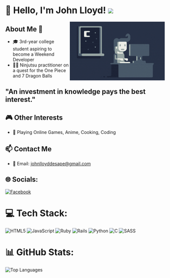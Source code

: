 # 👋 Hello, I'm John Lloyd! <img src="https://github.com/TheDudeThatCode/TheDudeThatCode/raw/master/Assets/Hi.gif" width="29px">
 <img alt="Night Coding" src="https://raw.githubusercontent.com/AVS1508/AVS1508/master/assets/Night-Coding.gif" align="right" style="max-width: 100%;">

## About Me 🚀
- 🎓 3rd-year college student aspiring to become a Weekend Developer
- 🏴‍☠️ Ninjutsu practitioner on a quest for the One Piece and 7 Dragon Balls

## "An investment in knowledge pays the best interest."

## 🎮 Other Interests
- 🎵 Playing Online Games, Anime, Cooking, Coding

## 📫 Contact Me
- 📧 Email: johnlloyddesape@gmail.com

## 🌐 Socials:
[![Facebook](https://img.shields.io/badge/Facebook-%231877F2.svg?logo=Facebook&logoColor=white)](https://facebook.com/KiyoScript)

# 💻 Tech Stack:
![HTML5](https://img.shields.io/badge/html5-%23E34F26.svg?style=for-the-badge&logo=html5&logoColor=white)
![JavaScript](https://img.shields.io/badge/javascript-%23323330.svg?style=for-the-badge&logo=javascript&logoColor=%23F7DF1E)
![Ruby](https://img.shields.io/badge/ruby-%23CC342D.svg?style=for-the-badge&logo=ruby&logoColor=white)
![Rails](https://img.shields.io/badge/rails-%23CC0000.svg?style=for-the-badge&logo=ruby-on-rails&logoColor=white)
![Python](https://img.shields.io/badge/python-3670A0?style=for-the-badge&logo=python&logoColor=ffdd54)
![C](https://img.shields.io/badge/c-%2300599C.svg?style=for-the-badge&logo=c&logoColor=white)
![SASS](https://img.shields.io/badge/SASS-hotpink.svg?style=for-the-badge&logo=SASS&logoColor=white)

# 📊 GitHub Stats:
![Top Languages](https://github-readme-stats.vercel.app/api/top-langs/?username=KiyoScript&theme=dark&hide_border=false&layout=compact)
